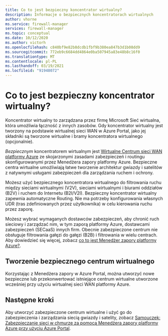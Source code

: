 ```yaml
---
title: Co to jest bezpieczny koncentrator wirtualny?
description: Informacje o bezpiecznych koncentratorach wirtualnych
author: vhorne
ms.service: firewall-manager
services: firewall-manager
ms.topic: conceptual
ms.date: 10/12/2020
ms.author: victorh
ms.openlocfilehash: c840bf9e82b8dcdb1fbf9b380ea847b3d1b08dd9
ms.sourcegitcommit: 772eb9c6684dd4864e0ba507945a83e48b8c16f0
ms.translationtype: MT
ms.contentlocale: pl-PL
ms.lasthandoff: 03/19/2021
ms.locfileid: "91948072"
---
```

# <a name="what-is-a-secured-virtual-hub"></a>Co to jest bezpieczny koncentrator wirtualny?

Koncentrator wirtualny to zarządzana przez firmę Microsoft Sieć wirtualna, która umożliwia łączność z innych zasobów. Gdy koncentrator wirtualny jest tworzony na podstawie wirtualnej sieci WAN w Azure Portal, jako jej składniki są tworzone wirtualne i bramy koncentratora wirtualnego (opcjonalnie).

*Bezpiecznym* koncentratorem wirtualnym jest [Wirtualne Centrum sieci WAN platformy Azure](../virtual-wan/virtual-wan-about.md#resources) ze skojarzonymi zasadami zabezpieczeń i routingu skonfigurowanymi przez Menedżera zapory platformy Azure. Bezpieczne centra wirtualne umożliwiają łatwe tworzenie architektur gwiazdy i satelitów z natywnymi usługami zabezpieczeń dla zarządzania ruchem i ochrony. 

Możesz użyć bezpiecznego koncentratora wirtualnego do filtrowania ruchu między sieciami wirtualnymi (V2V), sieciami wirtualnymi i biurami oddziałów (B2V) i ruchem do Internetu (B2I/V2I). Bezpieczny koncentrator wirtualny zapewnia automatyczne Routing. Nie ma potrzeby konfigurowania własnych UDR (tras zdefiniowanych przez użytkownika) w celu kierowania ruchu przez zaporę.

Możesz wybrać wymaganych dostawców zabezpieczeń, aby chronić ruch sieciowy i zarządzać nim, w tym zaporą platformy Azure, dostawcami zabezpieczeń (SECaaS) innych firm. Obecnie zabezpieczone centrum nie obsługuje filtrowania gałęzi do gałęzi (B2B) i filtrowania w wielu centrach. Aby dowiedzieć się więcej, zobacz [co to jest Menedżer zapory platformy Azure?](overview.md#known-issues). 

## <a name="create-a-secured-virtual-hub"></a>Tworzenie bezpiecznego centrum wirtualnego

Korzystając z Menedżera zapory w Azure Portal, można utworzyć nowe bezpieczne lub przekonwertować istniejące centrum wirtualne utworzone wcześniej przy użyciu wirtualnej sieci WAN platformy Azure.

## <a name="next-steps"></a>Następne kroki

Aby utworzyć zabezpieczone centrum wirtualne i użyć go do zabezpieczenia i zarządzania siecią gwiazdy i satelity, zobacz [Samouczek: Zabezpieczanie sieci w chmurze za pomocą Menedżera zapory platformy Azure przy użyciu Azure Portal](secure-cloud-network.md).
